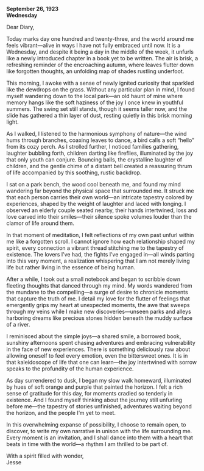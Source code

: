 
**September 26, 1923**  
**Wednesday**  

Dear Diary,

Today marks day one hundred and twenty-three, and the world around me feels vibrant—alive in ways I have not fully embraced until now. It is a Wednesday, and despite it being a day in the middle of the week, it unfurls like a newly introduced chapter in a book yet to be written. The air is brisk, a refreshing reminder of the encroaching autumn, where leaves flutter down like forgotten thoughts, an unfolding map of shades rustling underfoot.

This morning, I awoke with a sense of newly ignited curiosity that sparkled like the dewdrops on the grass. Without any particular plan in mind, I found myself wandering down to the local park—an old haunt of mine where memory hangs like the soft haziness of the joy I once knew in youthful summers. The swing set still stands, though it seems taller now, and the slide has gathered a thin layer of dust, resting quietly in this brisk morning light.

As I walked, I listened to the harmonious symphony of nature—the wind hums through branches, coaxing leaves to dance, a bird calls a soft “hello” from its cozy perch. As I strolled further, I noticed families gathering, laughter bubbling forth, children darting like fireflies, illuminated by the joy that only youth can conjure. Bouncing balls, the crystalline laughter of children, and the gentle chime of a distant bell created a reassuring thrum of life accompanied by this soothing, rustic backdrop.

I sat on a park bench, the wood cool beneath me, and found my mind wandering far beyond the physical space that surrounded me. It struck me that each person carries their own world—an intricate tapestry colored by experiences, shaped by the weight of laughter and laced with longing. I observed an elderly couple seated nearby, their hands intertwined, loss and love carved into their smiles—their silence spoke volumes louder than the clamor of life around them.

In that moment of meditation, I felt reflections of my own past unfurl within me like a forgotten scroll. I cannot ignore how each relationship shaped my spirit, every connection a vibrant thread stitching me to the tapestry of existence. The lovers I’ve had, the fights I’ve engaged in—all winds parting into this very moment, a realization whispering that I am not merely living life but rather living in the essence of being human.

After a while, I took out a small notebook and began to scribble down fleeting thoughts that danced through my mind. My words wandered from the mundane to the compelling—a surge of desire to chronicle moments that capture the truth of me. I detail my love for the flutter of feelings that emergently grips my heart at unexpected moments, the awe that sweeps through my veins while I make new discoveries—unseen parks and alleys harboring dreams like precious stones hidden beneath the muddy surface of a river.

I reminisced about the simple joys—a shared smile, a borrowed book, sunshiny afternoons spent chasing adventures and embracing vulnerability in the face of new experiences. There is something deliciously raw about allowing oneself to feel every emotion, even the bittersweet ones. It is in that kaleidoscope of life that one can learn—the joy intertwined with sorrow speaks to the profundity of the human experience.

As day surrendered to dusk, I began my slow walk homeward, illuminated by hues of soft orange and purple that painted the horizon. I felt a rich sense of gratitude for this day, for moments cradled so tenderly in existence. And I found myself thinking about the journey still unfurling before me—the tapestry of stories unfinished, adventures waiting beyond the horizon, and the people I’m yet to meet. 

In this overwhelming expanse of possibility, I choose to remain open, to discover, to write my own narrative in unison with the life surrounding me. Every moment is an invitation, and I shall dance into them with a heart that beats in time with the world—a rhythm I am thrilled to be part of.

With a spirit filled with wonder,  
Jesse

